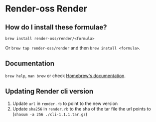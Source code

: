 # Render-oss Render

## How do I install these formulae?

`brew install render-oss/render/<formula>`

Or `brew tap render-oss/render` and then `brew install <formula>`.

## Documentation

`brew help`, `man brew` or check [Homebrew's documentation](https://docs.brew.sh).

## Updating Render cli version

1. Update `url` in `render.rb` to point to the new version
2. Update `sha256` in `render.rb` to the sha of the tar file the url points to (`shasum -a 256 ./cli-1.1.1.tar.gz`)
